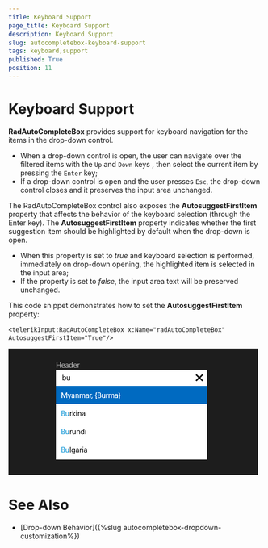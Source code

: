 ```yaml
---
title: Keyboard Support
page_title: Keyboard Support
description: Keyboard Support
slug: autocompletebox-keyboard-support
tags: keyboard,support
published: True
position: 11
---
```


# Keyboard Support

**RadAutoCompleteBox** provides support for keyboard navigation for the items in the drop-down control.

* When a drop-down control is open, the user can navigate over the filtered items with the `Up` and `Down` keys , then select the current item by pressing the `Enter` key;
* If a drop-down control is open and the user presses `Esc`, the drop-down control closes and it preserves the input area unchanged.

The RadAutoCompleteBox control also exposes the **AutosuggestFirstItem** property that affects the behavior of the keyboard selection (through the Enter key). The **AutosuggestFirstItem** property indicates whether the first suggestion item should be highlighted by default when the drop-down is open.

* When this property is set to *true* and keyboard selection is performed, immediately on drop-down opening, the highlighted item is selected in the input area;
* If the property is set to *false*, the input area text will be preserved unchanged.

This code snippet demonstrates how to set the **AutosuggestFirstItem** property:

	<telerikInput:RadAutoCompleteBox x:Name="radAutoCompleteBox" AutosuggestFirstItem="True"/>

![Autosuggest First Item](images/RadAutoCompleteBox-AutosuggestFirstItem.png)

# See Also

 * [Drop-down Behavior]({%slug autocompletebox-dropdown-customization%})
